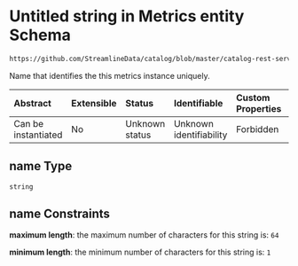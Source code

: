 # Untitled string in Metrics entity Schema

```txt
https://github.com/StreamlineData/catalog/blob/master/catalog-rest-service/src/main/resources/json/schema/entity/data/metrics.json#/properties/name
```

Name that identifies the this metrics instance uniquely.

| Abstract            | Extensible | Status         | Identifiable            | Custom Properties | Additional Properties | Access Restrictions | Defined In                                                              |
| :------------------ | :--------- | :------------- | :---------------------- | :---------------- | :-------------------- | :------------------ | :---------------------------------------------------------------------- |
| Can be instantiated | No         | Unknown status | Unknown identifiability | Forbidden         | Allowed               | none                | [metrics.json*](https://github.com/StreamlineData/catalog/blob/master/catalog-rest-service/src/main/resources/json/schema/entity/data/metrics.json "open original schema") |

## name Type

`string`

## name Constraints

**maximum length**: the maximum number of characters for this string is: `64`

**minimum length**: the minimum number of characters for this string is: `1`
